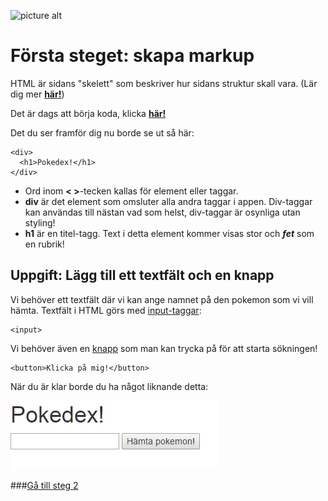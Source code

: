 ![picture alt](http://digitalagencynetwork.com/wp-content/uploads/2015/02/Google-Convert-Flash-Banners-HTML5.png)
# Första steget: skapa markup

HTML är sidans "skelett" som beskriver hur sidans struktur skall vara. (Lär dig mer [**här!**](http://www.w3schools.com/html/html_intro.asp))

Det är dags att börja koda, klicka [**här!**](http://codepen.io/amygdaloideum/pen/amGwvp)

Det du ser framför dig nu borde se ut så här:

```
<div>
  <h1>Pokedex!</h1>
</div>
```

- Ord inom **< >**-tecken kallas för element eller taggar.
- **div** är det element som omsluter alla andra taggar i appen. Div-taggar kan användas till nästan vad som helst, div-taggar är osynliga utan styling!
- **h1** är en titel-tagg. Text i detta element kommer visas stor och ***fet*** som en rubrik!

## Uppgift: Lägg till ett textfält och en knapp
Vi behöver ett textfält där vi kan ange namnet på den pokemon som vi vill hämta. Textfält i HTML görs med [input-taggar](http://www.w3schools.com/tags/tag_input.asp):
```
<input>
```

Vi behöver även en [knapp](http://www.w3schools.com/tags/tag_button.asp) som man kan trycka på för att starta sökningen!
```
<button>Klicka på mig!</button>
```

När du är klar borde du ha något liknande detta:

![picture alt](phase-one-result.png)

###[Gå till steg 2](https://github.com/amygdaloideum/SBAB-pokedex-helloworld/tree/master/docs/phase-2)
